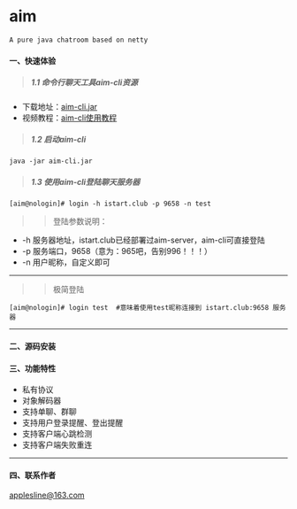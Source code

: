 # aim
```
A pure java chatroom based on netty
```

#### 一、快速体验

> ##### 1.1 命令行聊天工具aim-cli资源

- 下载地址：[aim-cli.jar](ftp://istart.club/aim-cli/aim-cli.jar)
- 视频教程：[aim-cli使用教程](ftp://istart.club/aim-cli/aim-cli%E4%BD%BF%E7%94%A8%E6%95%99%E7%A8%8B.mp4)

> ##### 1.2 启动aim-cli
```
java -jar aim-cli.jar

```

> ##### 1.3 使用aim-cli登陆聊天服务器

```
[aim@nologin]# login -h istart.club -p 9658 -n test

```
>> 登陆参数说明：
- -h  服务器地址，istart.club已经部署过aim-server，aim-cli可直接登陆
- -p  服务端口，9658（意为：965吧，告别996！！！）
- -n  用户昵称，自定义即可
---
>> 极简登陆
```
[aim@nologin]# login test  #意味着使用test昵称连接到 istart.club:9658 服务器
```
---

#### 二、源码安装

#### 三、功能特性
- 私有协议
- 对象解码器
- 支持单聊、群聊
- 支持用户登录提醒、登出提醒
- 支持客户端心跳检测
- 支持客户端失败重连
---
#### 四、联系作者
<applesline@163.com>
